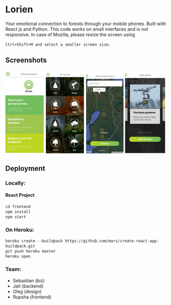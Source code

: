# Lorien

Your emotional connection to forests through your mobile phones. Built with React js and Python. This code works on small interfaces and is not responsive. In case of Mozilla, please resize the screen using 
```
Ctrl+Shift+M and select a smaller screen size. 
```

## Screenshots

![alt text](https://github.com/rupshabagchi/remoteForest/blob/master/lorien_collage.jpg "Mobile page screenshots")

## Deployment

### Locally:

#### React Project

```
cd frontend
npm install
npm start
```

### On Heroku:
```
heroku create --buildpack https://github.com/mars/create-react-app-buildpack.git
git push heroku master
heroku open
```

### Team:
 * Sebastian (biz)
 * Jait (backend)
 * Oleg (design)
 * Rupsha (frontend)
